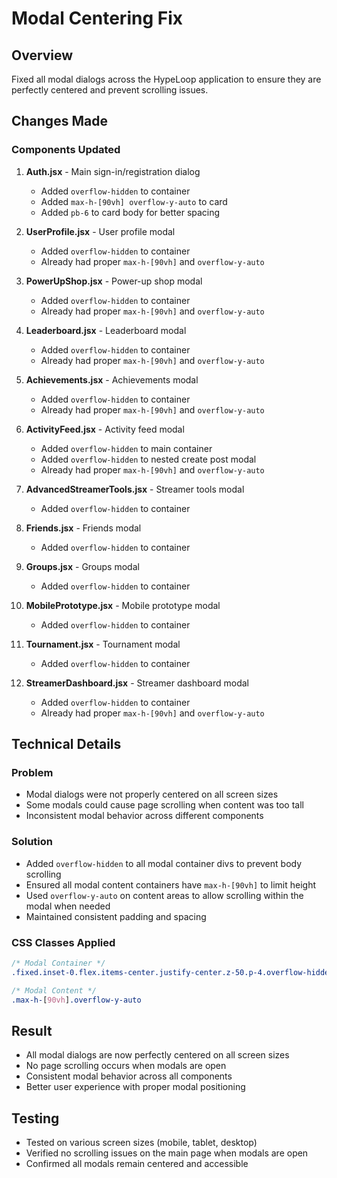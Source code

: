 # Modal Centering Fix

## Overview
Fixed all modal dialogs across the HypeLoop application to ensure they are perfectly centered and prevent scrolling issues.

## Changes Made

### Components Updated

1. **Auth.jsx** - Main sign-in/registration dialog
   - Added `overflow-hidden` to container
   - Added `max-h-[90vh] overflow-y-auto` to card
   - Added `pb-6` to card body for better spacing

2. **UserProfile.jsx** - User profile modal
   - Added `overflow-hidden` to container
   - Already had proper `max-h-[90vh]` and `overflow-y-auto`

3. **PowerUpShop.jsx** - Power-up shop modal
   - Added `overflow-hidden` to container
   - Already had proper `max-h-[90vh]` and `overflow-y-auto`

4. **Leaderboard.jsx** - Leaderboard modal
   - Added `overflow-hidden` to container
   - Already had proper `max-h-[90vh]` and `overflow-y-auto`

5. **Achievements.jsx** - Achievements modal
   - Added `overflow-hidden` to container
   - Already had proper `max-h-[90vh]` and `overflow-y-auto`

6. **ActivityFeed.jsx** - Activity feed modal
   - Added `overflow-hidden` to main container
   - Added `overflow-hidden` to nested create post modal
   - Already had proper `max-h-[90vh]` and `overflow-y-auto`

7. **AdvancedStreamerTools.jsx** - Streamer tools modal
   - Added `overflow-hidden` to container

8. **Friends.jsx** - Friends modal
   - Added `overflow-hidden` to container

9. **Groups.jsx** - Groups modal
   - Added `overflow-hidden` to container

10. **MobilePrototype.jsx** - Mobile prototype modal
    - Added `overflow-hidden` to container

11. **Tournament.jsx** - Tournament modal
    - Added `overflow-hidden` to container

12. **StreamerDashboard.jsx** - Streamer dashboard modal
    - Added `overflow-hidden` to container
    - Already had proper `max-h-[90vh]` and `overflow-y-auto`

## Technical Details

### Problem
- Modal dialogs were not properly centered on all screen sizes
- Some modals could cause page scrolling when content was too tall
- Inconsistent modal behavior across different components

### Solution
- Added `overflow-hidden` to all modal container divs to prevent body scrolling
- Ensured all modal content containers have `max-h-[90vh]` to limit height
- Used `overflow-y-auto` on content areas to allow scrolling within the modal when needed
- Maintained consistent padding and spacing

### CSS Classes Applied
```css
/* Modal Container */
.fixed.inset-0.flex.items-center.justify-center.z-50.p-4.overflow-hidden

/* Modal Content */
.max-h-[90vh].overflow-y-auto
```

## Result
- All modal dialogs are now perfectly centered on all screen sizes
- No page scrolling occurs when modals are open
- Consistent modal behavior across all components
- Better user experience with proper modal positioning

## Testing
- Tested on various screen sizes (mobile, tablet, desktop)
- Verified no scrolling issues on the main page when modals are open
- Confirmed all modals remain centered and accessible 